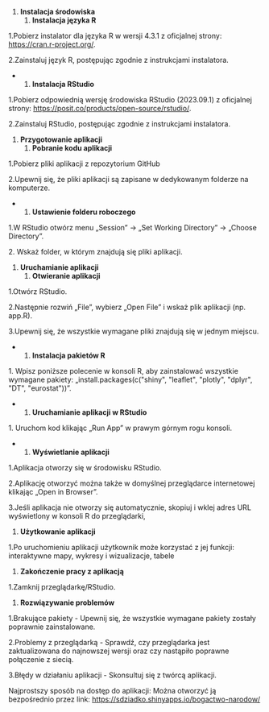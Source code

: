 1. **Instalacja środowiska**
    1. **Instalacja języka R**

1.Pobierz instalator dla języka R w wersji 4.3.1 z oficjalnej strony: <https://cran.r-project.org/>.

2.Zainstaluj język R, postępując zgodnie z instrukcjami instalatora.

- 1. **Instalacja RStudio**

1.Pobierz odpowiednią wersję środowiska RStudio (2023.09.1) z oficjalnej strony: <https://posit.co/products/open-source/rstudio/>.

2.Zainstaluj RStudio, postępując zgodnie z instrukcjami instalatora.

1. **Przygotowanie aplikacji**
    1. **Pobranie kodu aplikacji**

1.Pobierz pliki aplikacji z repozytorium GitHub

2.Upewnij się, że pliki aplikacji są zapisane w dedykowanym folderze na komputerze.

- 1. **Ustawienie folderu roboczego**

1.W RStudio otwórz menu „Session” → „Set Working Directory” → „Choose Directory”.

2\. Wskaż folder, w którym znajdują się pliki aplikacji.

1. **Uruchamianie aplikacji**
    1. **Otwieranie aplikacji**

1.Otwórz RStudio.

2.Następnie rozwiń „File”, wybierz „Open File” i wskaż plik aplikacji (np. app.R).

3.Upewnij się, że wszystkie wymagane pliki znajdują się w jednym miejscu.

- 1. **Instalacja pakietów R**

1\. Wpisz poniższe polecenie w konsoli R, aby zainstalować wszystkie wymagane pakiety: „install.packages(c("shiny", "leaflet", "plotly", "dplyr", "DT", "eurostat"))”.

- 1. **Uruchamianie aplikacji w RStudio**

1\. Uruchom kod klikając „Run App” w prawym górnym rogu konsoli.

- 1. **Wyświetlanie aplikacji**

1.Aplikacja otworzy się w środowisku RStudio.

2.Aplikację otworzyć można także w domyślnej przeglądarce internetowej klikając „Open in Browser”.

3.Jeśli aplikacja nie otworzy się automatycznie, skopiuj i wklej adres URL wyświetlony w konsoli R do przeglądarki,

1. **Użytkowanie aplikacji**

1.Po uruchomieniu aplikacji użytkownik może korzystać z jej funkcji: interaktywne mapy, wykresy i wizualizacje, tabele

1. **Zakończenie pracy z aplikacją**

1.Zamknij przeglądarkę/RStudio.

1. **Rozwiązywanie problemów**

1.Brakujące pakiety - Upewnij się, że wszystkie wymagane pakiety zostały poprawnie zainstalowane.

2.Problemy z przeglądarką - Sprawdź, czy przeglądarka jest zaktualizowana do najnowszej wersji oraz czy nastąpiło poprawne połączenie z siecią.

3.Błędy w działaniu aplikacji - Skonsultuj się z twórcą aplikacji.

Najprostszy sposób na dostęp do aplikacji: Można otworzyć ją bezpośrednio przez link: <https://sdziadko.shinyapps.io/bogactwo-narodow/>